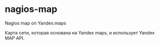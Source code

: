 # nagios-map
Nagios map on Yandex.maps

Карта сети, которая основана на Yandex maps, и использует Yandex MAP API.
